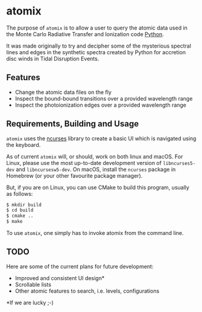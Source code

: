 # atomix

The purpose of `atomix` is to allow a user to query the atomic data used in the
Monte Carlo Radiative Transfer and Ionization code 
[Python](https://github.com/agnwinds/python/).

It was made originally to try and decipher some of the mysterious spectral lines
and edges in the synthetic spectra created by Python for accretion disc winds in
Tidal Disruption Events.

## Features

* Change the atomic data files on the fly
* Inspect the bound-bound transitions over a provided wavelength range
* Inspect the photoionization edges over a provided wavelength range

## Requirements, Building and Usage

`atomix` uses the [ncurses](https://en.wikipedia.org/wiki/Ncurses) library to
create a basic UI which is navigated using the keyboard.

As of current `atomix` will, or should, work on both linux and macOS. For Linux,
please use the most up-to-date development version of `libncurses5-dev` and
`libncursesw5-dev`. On macOS, install the `ncurses` package in Homebrew (or your
other favourite package manager).

But, if you are on Linux, you can use CMake to build this program, usually as
follows:

```bash
$ mkdir build
$ cd build
$ cmake ..
$ make
```

To use `atomix`, one simply has to invoke atomix from the command line.

## TODO

Here are some of the current plans for future development:

* Improved and consistent UI design*
* Scrollable lists
* Other atomic features to search, i.e. levels, configurations

*If we are lucky ;-)
